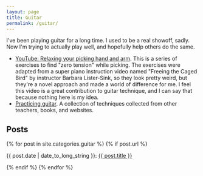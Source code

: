 ```yaml
---
layout: page
title: Guitar
permalink: /guitar/
---
```


I've been playing guitar for a long time.  I used to be a real showoff, sadly.  Now I'm trying to actually play well, and hopefully help others do the same.

* [YouTube: Relaxing your picking hand and arm](https://www.youtube.com/watch?v=0w0Snc40ejY).  This is a series of exercises to find "zero tension" while picking.  The exercises were adapted from a super piano instruction video named "Freeing the Caged Bird" by instructor Barbara Lister-Sink, so they look pretty weird, but they're a novel approach and made a world of difference for me.  I feel this video is a great contribution to guitar technique, and I can say that because nothing here is my idea.
* [Practicing guitar](https://practicing-guitar.readthedocs.io/en/latest/).  A collection of techniques collected from other teachers, books, and websites.

## Posts

{% for post in site.categories.guitar %}
{% if post.url %}
<p>{{ post.date | date_to_long_string }}: <a href="{{ post.url }}">{{ post.title }}</a></p>
{% endif %}
{% endfor %}
